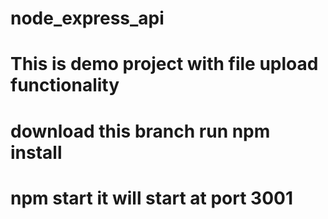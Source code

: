 # node_express_api
# This is demo project with file upload functionality
# download this branch run npm install
# npm start it will start at port 3001